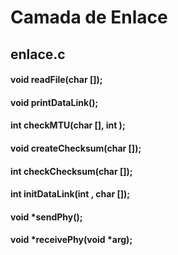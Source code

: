 Camada de Enlace
================

## enlace.c

#### void readFile(char []);
#### void printDataLink();
#### int  checkMTU(char [], int );
#### void createChecksum(char []);
#### int  checkChecksum(char []);
#### int  initDataLink(int , char []);
#### void *sendPhy();
#### void *receivePhy(void *arg);
